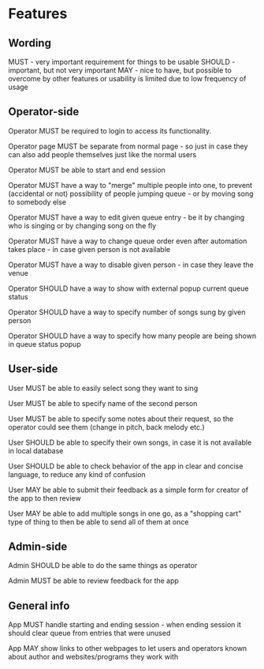 # Features

## Wording

MUST - very important requirement for things to be usable
SHOULD - important, but not very important
MAY - nice to have, but possible to overcome by other features or usability is limited due to low frequency of usage

## Operator-side

Operator MUST be required to login to access its functionality.

Operator page MUST be separate from normal page - so just in case they can also add people themselves just like the normal users

Operator MUST be able to start and end session

Operator MUST have a way to "merge" multiple people into one, to prevent (accidental or not) possibility of people jumping queue - or by moving song to somebody else

Operator MUST have a way to edit given queue entry - be it by changing who is singing or by changing song on the fly

Operator MUST have a way to change queue order even after automation takes place - in case given person is not available

Operator MUST have a way to disable given person - in case they leave the venue

Operator SHOULD have a way to show with external popup current queue status

Operator SHOULD have a way to specify number of songs sung by given person

Operator SHOULD have a way to specify how many people are being shown in queue status popup

## User-side

User MUST be able to easily select song they want to sing

User MUST be able to specify name of the second person

User MUST be able to specify some notes about their request, so the operator could see them (change in pitch, back melody etc.)

User SHOULD be able to specify their own songs, in case it is not available in local database

User SHOULD be able to check behavior of the app in clear and concise language, to reduce any kind of confusion

User MAY be able to submit their feedback as a simple form for creator of the app to then review

User MAY be able to add multiple songs in one go, as a "shopping cart" type of thing to then be able to send all of them at once

## Admin-side

Admin SHOULD be able to do the same things as operator

Admin MUST be able to review feedback for the app

## General info

App MUST handle starting and ending session - when ending session it should clear queue from entries that were unused

App MAY show links to other webpages to let users and operators known about author and websites/programs they work with
